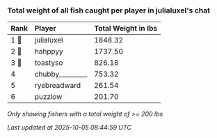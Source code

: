 ### Total weight of all fish caught per player in julialuxel's chat

| Rank  | Player          | Total Weight in lbs |
|:------|:----------------|:--------------------|
| 1 🥇  | julialuxel      | 1848.32             |
| 2 🥈  | hahppyy         | 1737.50             |
| 3 🥉  | toastyso        | 826.18              |
| 4     | chubby_________ | 753.32              |
| 5     | ryebreadward    | 261.54              |
| 6     | puzzlow         | 201.70              |

_Only showing fishers with a total weight of >= 200 lbs_

_Last updated at 2025-10-05 08:44:59 UTC_